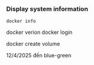 ### Display system information
```
docker info
```

docker verion
docker login

docker create volume



12/4/2025 
đến blue-green
